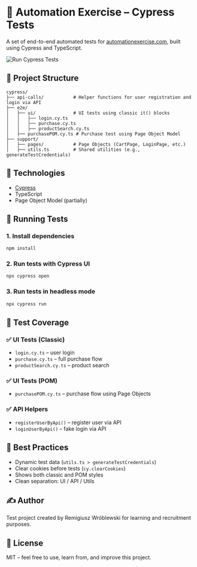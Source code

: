 # 🧪 Automation Exercise – Cypress Tests

A set of end-to-end automated tests for [automationexercise.com](https://automationexercise.com), built using Cypress and TypeScript.

![Run Cypress Tests](https://github.com/remeq7/automationexercise-tests/actions/workflows/cypress.yml/badge.svg)

## 📁 Project Structure

```
cypress/
├── api-calls/           # Helper functions for user registration and login via API
├── e2e/
│   ├── ui/              # UI tests using classic it() blocks
│   │   ├── login.cy.ts
│   │   ├── purchase.cy.ts
│   │   ├── productSearch.cy.ts
│   ├── purchasePOM.cy.ts # Purchase test using Page Object Model
├── support/
│   ├── pages/           # Page Objects (CartPage, LoginPage, etc.)
│   ├── utils.ts         # Shared utilities (e.g., generateTestCredentials)
```

## 🧰 Technologies

- [Cypress](https://www.cypress.io/)
- TypeScript
- Page Object Model (partially)

## 🚀 Running Tests

### 1. Install dependencies

```bash
npm install
```

### 2. Run tests with Cypress UI

```bash
npx cypress open
```

### 3. Run tests in headless mode

```bash
npx cypress run
```

## 🧪 Test Coverage

### ✅ UI Tests (Classic)

- `login.cy.ts` – user login
- `purchase.cy.ts` – full purchase flow
- `productSearch.cy.ts` – product search

### ✅ UI Tests (POM)

- `purchasePOM.cy.ts` – purchase flow using Page Objects

### ✅ API Helpers

- `registerUserByApi()` – register user via API
- `loginUserByApi()` – fake login via API

## 🧠 Best Practices

- Dynamic test data (`utils.ts > generateTestCredentials`)
- Clear cookies before tests (`cy.clearCookies`)
- Shows both classic and POM styles
- Clean separation: UI / API / Utils

## ✍️ Author

Test project created by Remigiusz Wróblewski for learning and recruitment purposes.

## 📄 License

MIT – feel free to use, learn from, and improve this project.
